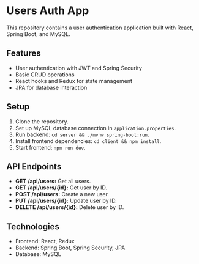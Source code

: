 # Users Auth App

This repository contains a user authentication application built with React, Spring Boot, and MySQL.

## Features

- User authentication with JWT and Spring Security
- Basic CRUD operations
- React hooks and Redux for state management
- JPA for database interaction

## Setup

1. Clone the repository.
2. Set up MySQL database connection in `application.properties`.
3. Run backend: `cd server && ./mvnw spring-boot:run`.
4. Install frontend dependencies: `cd client && npm install`.
5. Start frontend: `npm run dev`.

## API Endpoints

- **GET /api/users:** Get all users.
- **GET /api/users/{id}:** Get user by ID.
- **POST /api/users:** Create a new user.
- **PUT /api/users/{id}:** Update user by ID.
- **DELETE /api/users/{id}:** Delete user by ID.

## Technologies

- Frontend: React, Redux
- Backend: Spring Boot, Spring Security, JPA
- Database: MySQL
